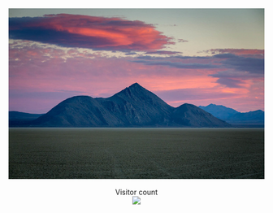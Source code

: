<div style="text-align:center;">
  <img src="banner7.jpeg" alt="">
</div>

<p align="center"> 
  Visitor count<br>
  <img src="https://profile-counter.glitch.me/surrrrry/count.svg" />
</p>
